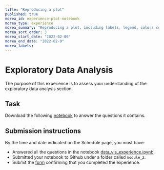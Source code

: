 ```yaml
---
title: "Reproducing a plot"
published: true
morea_id: experience-plot-notebook
morea_type: experience
morea_summary: "Reproducing a plot, including labels, legend, colors complex layout"
morea_sort_order: 3
morea_start_date: "2022-02-09"
morea_end_date: "2022-02-9"
morea_labels:
---
```


# Exploratory Data Analysis

The purpose of this experience is to assess your understanding  of the exploratory data analysis section.

## Task

Download the following [notebook](resources/experience-exploratory_data_analysis.ipynb) to answer the questions it contains. 




## Submission instructions

By the time and date indicated on the Schedule page, you must have:
  * Answered all the questions in the notebook [data_vis_experience.ipynb](resources/data_vis_experience.ipynb).
  * Submitted your notebook to Github under a folder called `module_2`.
  * Submit the [form](https://www.cognitoforms.com/MoseliMotsoehli/DataVisualization) confirming that you completed the experience. 
